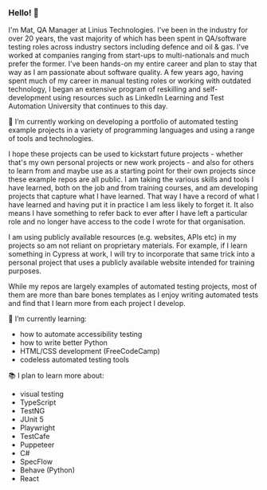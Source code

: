 ### Hello! 👋

I'm Mat, QA Manager at Linius Technologies. I've been in the industry for over 20 years, the vast majority of which has 
been spent in QA/software testing roles across industry sectors including defence and oil & gas. I've worked at companies 
ranging from start-ups to multi-nationals and much prefer the former. I've been hands-on my entire career and plan to stay
that way as I am passionate about software quality. A few years ago, having spent much of my career in manual testing roles
or working with outdated technology, I began an extensive program of reskilling and self-development using resources such
as LinkedIn Learning and Test Automation University that continues to this day.

🔭 I’m currently working on developing a portfolio of automated testing example projects in a variety of programming languages and using a range of tools and technologies.

I hope these projects can be used to kickstart future projects - whether that's my own personal projects or new work 
projects - and also for others to learn from and maybe use as a starting point for their own projects since these example 
repos are all public. I am taking the various skills and tools I have learned, both on the job and from training courses, 
and am developing projects that capture what I have learned. That way I have a record of what I have learned and having 
put it in practice I am less likely to forget it. It also means I have something to refer back to ever after I have left 
a particular role and no longer have access to the code I wrote for that organisation. 

I am using publicly available resources (e.g. websites, APIs etc) in my projects so am not reliant on proprietary materials.
For example, if I learn something in Cypress at work, I will try to incorporate that same trick into a personal project 
that uses a publicly available website intended for training purposes. 

While my repos are largely examples of automated testing projects, most of them are more than bare bones templates as I
enjoy writing automated tests and find that I learn more from each project I develop.

:seedling: I’m currently learning:
- how to automate accessibility testing
- how to write better Python
- HTML/CSS development (FreeCodeCamp)
- codeless automated testing tools

:books: I plan to learn more about:
- visual testing
- TypeScript
- TestNG
- JUnit 5
- Playwright
- TestCafe
- Puppeteer
- C#
- SpecFlow
- Behave (Python)
- React

<!--
**mathare/mathare** is a ✨ _special_ ✨ repository because its `README.md` (this file) appears on your GitHub profile.

Here are some ideas to get you started:

- 🔭 I’m currently working on ...
- 🌱 I’m currently learning ...
- 👯 I’m looking to collaborate on ...
- 🤔 I’m looking for help with ...
- 💬 Ask me about ...
- 📫 How to reach me: ...
- 😄 Pronouns: ...
- ⚡ Fun fact: ...
-->
